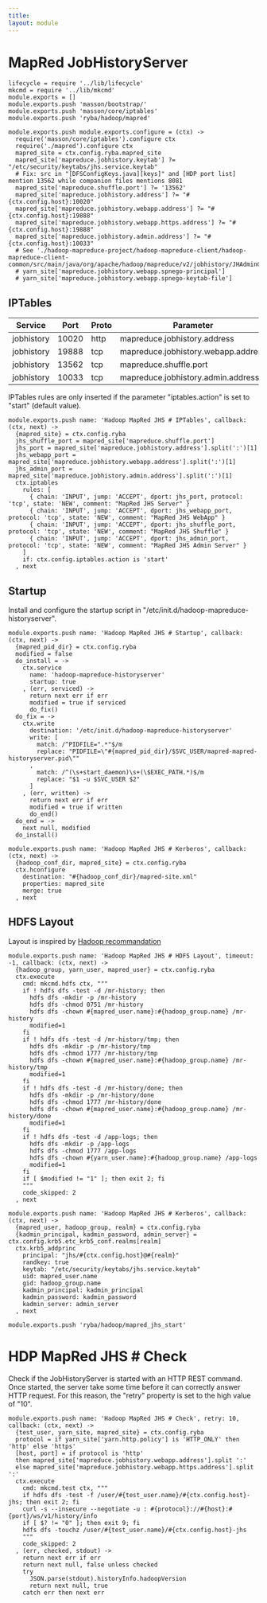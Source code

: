 ```yaml
---
title: 
layout: module
---
```


# MapRed JobHistoryServer

    lifecycle = require '../lib/lifecycle'
    mkcmd = require '../lib/mkcmd'
    module.exports = []
    module.exports.push 'masson/bootstrap/'
    module.exports.push 'masson/core/iptables'
    module.exports.push 'ryba/hadoop/mapred'

    module.exports.push module.exports.configure = (ctx) ->
      require('masson/core/iptables').configure ctx
      require('./mapred').configure ctx
      mapred_site = ctx.config.ryba.mapred_site
      mapred_site['mapreduce.jobhistory.keytab'] ?= "/etc/security/keytabs/jhs.service.keytab"
      # Fix: src in "[DFSConfigKeys.java][keys]" and [HDP port list] mention 13562 while companion files mentions 8081
      mapred_site['mapreduce.shuffle.port'] ?= '13562'
      mapred_site['mapreduce.jobhistory.address'] ?= "#{ctx.config.host}:10020"
      mapred_site['mapreduce.jobhistory.webapp.address'] ?= "#{ctx.config.host}:19888"
      mapred_site['mapreduce.jobhistory.webapp.https.address'] ?= "#{ctx.config.host}:19888"
      mapred_site['mapreduce.jobhistory.admin.address'] ?= "#{ctx.config.host}:10033"
      # See './hadoop-mapreduce-project/hadoop-mapreduce-client/hadoop-mapreduce-client-common/src/main/java/org/apache/hadoop/mapreduce/v2/jobhistory/JHAdminConfig.java#158'
      # yarn_site['mapreduce.jobhistory.webapp.spnego-principal']
      # yarn_site['mapreduce.jobhistory.webapp.spnego-keytab-file']

## IPTables

| Service          | Port  | Proto | Parameter                     |
|------------------|-------|-------|-------------------------------|
| jobhistory | 10020 | http  | mapreduce.jobhistory.address        | x
| jobhistory | 19888 | tcp   | mapreduce.jobhistory.webapp.address | x
| jobhistory | 13562 | tcp   | mapreduce.shuffle.port              | x
| jobhistory | 10033 | tcp   | mapreduce.jobhistory.admin.address  |

IPTables rules are only inserted if the parameter "iptables.action" is set to 
"start" (default value).

    module.exports.push name: 'Hadoop MapRed JHS # IPTables', callback: (ctx, next) ->
      {mapred_site} = ctx.config.ryba
      jhs_shuffle_port = mapred_site['mapreduce.shuffle.port']
      jhs_port = mapred_site['mapreduce.jobhistory.address'].split(':')[1]
      jhs_webapp_port = mapred_site['mapreduce.jobhistory.webapp.address'].split(':')[1]
      jhs_admin_port = mapred_site['mapreduce.jobhistory.admin.address'].split(':')[1]
      ctx.iptables
        rules: [
          { chain: 'INPUT', jump: 'ACCEPT', dport: jhs_port, protocol: 'tcp', state: 'NEW', comment: "MapRed JHS Server" }
          { chain: 'INPUT', jump: 'ACCEPT', dport: jhs_webapp_port, protocol: 'tcp', state: 'NEW', comment: "MapRed JHS WebApp" }
          { chain: 'INPUT', jump: 'ACCEPT', dport: jhs_shuffle_port, protocol: 'tcp', state: 'NEW', comment: "MapRed JHS Shuffle" }
          { chain: 'INPUT', jump: 'ACCEPT', dport: jhs_admin_port, protocol: 'tcp', state: 'NEW', comment: "MapRed JHS Admin Server" }
        ]
        if: ctx.config.iptables.action is 'start'
      , next

## Startup

Install and configure the startup script in 
"/etc/init.d/hadoop-mapreduce-historyserver".

    module.exports.push name: 'Hadoop MapRed JHS # Startup', callback: (ctx, next) ->
      {mapred_pid_dir} = ctx.config.ryba
      modified = false
      do_install = ->
        ctx.service
          name: 'hadoop-mapreduce-historyserver'
          startup: true
        , (err, serviced) ->
          return next err if err
          modified = true if serviced
          do_fix()
      do_fix = ->
        ctx.write
          destination: '/etc/init.d/hadoop-mapreduce-historyserver'
          write: [
            match: /^PIDFILE=".*"$/m
            replace: "PIDFILE=\"#{mapred_pid_dir}/$SVC_USER/mapred-mapred-historyserver.pid\""
          ,
            match: /^(\s+start_daemon)\s+(\$EXEC_PATH.*)$/m
            replace: "$1 -u $SVC_USER $2"
          ]
        , (err, written) ->
          return next err if err
          modified = true if written
          do_end()
      do_end = ->
        next null, modified
      do_install()

    module.exports.push name: 'Hadoop MapRed JHS # Kerberos', callback: (ctx, next) ->
      {hadoop_conf_dir, mapred_site} = ctx.config.ryba
      ctx.hconfigure
        destination: "#{hadoop_conf_dir}/mapred-site.xml"
        properties: mapred_site
        merge: true
      , next

## HDFS Layout

Layout is inspired by [Hadoop recommandation](http://hadoop.apache.org/docs/r2.1.0-beta/hadoop-project-dist/hadoop-common/ClusterSetup.html)

    module.exports.push name: 'Hadoop MapRed JHS # HDFS Layout', timeout: -1, callback: (ctx, next) ->
      {hadoop_group, yarn_user, mapred_user} = ctx.config.ryba
      ctx.execute
        cmd: mkcmd.hdfs ctx, """
        if ! hdfs dfs -test -d /mr-history; then
          hdfs dfs -mkdir -p /mr-history
          hdfs dfs -chmod 0751 /mr-history
          hdfs dfs -chown #{mapred_user.name}:#{hadoop_group.name} /mr-history
          modified=1
        fi
        if ! hdfs dfs -test -d /mr-history/tmp; then
          hdfs dfs -mkdir -p /mr-history/tmp
          hdfs dfs -chmod 1777 /mr-history/tmp
          hdfs dfs -chown #{mapred_user.name}:#{hadoop_group.name} /mr-history/tmp
          modified=1
        fi
        if ! hdfs dfs -test -d /mr-history/done; then
          hdfs dfs -mkdir -p /mr-history/done
          hdfs dfs -chmod 1777 /mr-history/done
          hdfs dfs -chown #{mapred_user.name}:#{hadoop_group.name} /mr-history/done
          modified=1
        fi
        if ! hdfs dfs -test -d /app-logs; then
          hdfs dfs -mkdir -p /app-logs
          hdfs dfs -chmod 1777 /app-logs
          hdfs dfs -chown #{yarn_user.name}:#{hadoop_group.name} /app-logs
          modified=1
        fi
        if [ $modified != "1" ]; then exit 2; fi
        """
        code_skipped: 2
      , next

    module.exports.push name: 'Hadoop MapRed JHS # Kerberos', callback: (ctx, next) ->
      {mapred_user, hadoop_group, realm} = ctx.config.ryba
      {kadmin_principal, kadmin_password, admin_server} = ctx.config.krb5.etc_krb5_conf.realms[realm]
      ctx.krb5_addprinc 
        principal: "jhs/#{ctx.config.host}@#{realm}"
        randkey: true
        keytab: "/etc/security/keytabs/jhs.service.keytab"
        uid: mapred_user.name
        gid: hadoop_group.name
        kadmin_principal: kadmin_principal
        kadmin_password: kadmin_password
        kadmin_server: admin_server
      , next

    module.exports.push 'ryba/hadoop/mapred_jhs_start'

# HDP MapRed JHS # Check

Check if the JobHistoryServer is started with an HTTP REST command. Once 
started, the server take some time before it can correctly answer HTTP request.
For this reason, the "retry" property is set to the high value of "10".

    module.exports.push name: 'Hadoop MapRed JHS # Check', retry: 10, callback: (ctx, next) ->
      {test_user, yarn_site, mapred_site} = ctx.config.ryba
      protocol = if yarn_site['yarn.http.policy'] is 'HTTP_ONLY' then 'http' else 'https'
      [host, port] = if protocol is 'http'
      then mapred_site['mapreduce.jobhistory.webapp.address'].split ':'
      else mapred_site['mapreduce.jobhistory.webapp.https.address'].split ':'
      ctx.execute
        cmd: mkcmd.test ctx, """
        if hdfs dfs -test -f /user/#{test_user.name}/#{ctx.config.host}-jhs; then exit 2; fi
        curl -s --insecure --negotiate -u : #{protocol}://#{host}:#{port}/ws/v1/history/info
        if [ $? != "0" ]; then exit 9; fi
        hdfs dfs -touchz /user/#{test_user.name}/#{ctx.config.host}-jhs
        """
        code_skipped: 2
      , (err, checked, stdout) ->
        return next err if err
        return next null, false unless checked
        try
          JSON.parse(stdout).historyInfo.hadoopVersion
          return next null, true
        catch err then next err

[keys]: https://github.com/apache/hadoop-common/blob/trunk/hadoop-hdfs-project/hadoop-hdfs/src/main/java/org/apache/hadoop/hdfs/DFSConfigKeys.java



